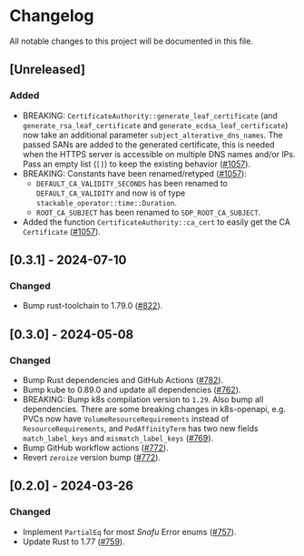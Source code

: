 # Changelog

All notable changes to this project will be documented in this file.

## [Unreleased]

### Added

- BREAKING: `CertificateAuthority::generate_leaf_certificate` (and `generate_rsa_leaf_certificate` and `generate_ecdsa_leaf_certificate`)
  now take an additional parameter `subject_alterative_dns_names`. The passed SANs are added to the generated certificate,
  this is needed when the HTTPS server is accessible on multiple DNS names and/or IPs.
  Pass an empty list (`[]`) to keep the existing behavior ([#1057]).
- BREAKING: Constants have been renamed/retyped ([#1057]):
  - `DEFAULT_CA_VALIDITY_SECONDS` has been renamed to `DEFAULT_CA_VALIDITY` and now is of type `stackable_operator::time::Duration`.
  - `ROOT_CA_SUBJECT` has been renamed to `SDP_ROOT_CA_SUBJECT`.
- Added the function `CertificateAuthority::ca_cert` to easily get the CA `Certificate` ([#1057]).

## [0.3.1] - 2024-07-10

### Changed

- Bump rust-toolchain to 1.79.0 ([#822]).

[#822]: https://github.com/stackabletech/operator-rs/pull/822
[#1057]: https://github.com/stackabletech/operator-rs/pull/1057

## [0.3.0] - 2024-05-08

### Changed

- Bump Rust dependencies and GitHub Actions ([#782]).
- Bump kube to 0.89.0 and update all dependencies ([#762]).
- BREAKING: Bump k8s compilation version to `1.29`. Also bump all dependencies.
  There are some breaking changes in k8s-openapi, e.g. PVCs now have `VolumeResourceRequirements` instead of `ResourceRequirements`,
  and `PodAffinityTerm` has two new fields `match_label_keys` and `mismatch_label_keys` ([#769]).
- Bump GitHub workflow actions ([#772]).
- Revert `zeroize` version bump ([#772]).

[#762]: https://github.com/stackabletech/operator-rs/pull/762
[#769]: https://github.com/stackabletech/operator-rs/pull/769
[#772]: https://github.com/stackabletech/operator-rs/pull/772
[#782]: https://github.com/stackabletech/operator-rs/pull/782

## [0.2.0] - 2024-03-26

### Changed

- Implement `PartialEq` for most _Snafu_ Error enums ([#757]).
- Update Rust to 1.77 ([#759]).

[#757]: https://github.com/stackabletech/operator-rs/pull/757
[#759]: https://github.com/stackabletech/operator-rs/pull/759

